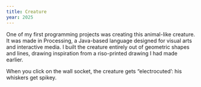 ```yaml
---
title: Creature
year: 2025
---
```

One of my first programming projects was creating this animal-like creature. It was made in Processing, a Java-based language designed for visual arts and interactive media. I built the creature entirely out of geometric shapes and lines, drawing inspiration from a riso-printed drawing I had made earlier.

When you click on the wall socket, the creature gets “electrocuted’: his whiskers get spikey.
